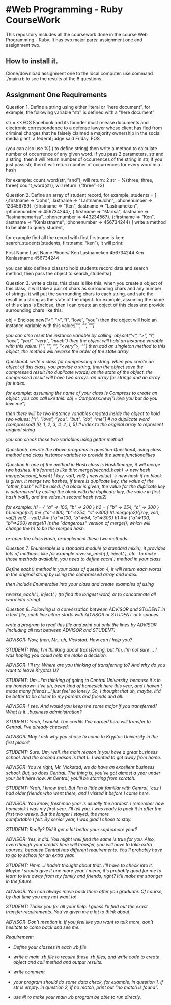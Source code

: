 #Web Programming - Ruby CourseWork 
==================================
This repository includes all the coursework done in the course Web Programming - Ruby. 
It has two major parts: assignment one and assignment two. 

## How to install it.
Clone/download assignment one to the local computer. use command ./main.rb to see the results of the 8 questions. 


## Assignment One Requirements  
Question 1.
Define a string using either literal or “here document”, for example, the following variable “str” is defined with a “here document”

str = <<EOS
Facebook and its founder must release documents and electronic correspondence to a defense lawyer whose client has fled from criminal charges that he falsely claimed a majority ownership in the social media giant, a federal judge said Friday.
EOS

(you can also use %{ } to define string)
then write a method to calculate number of occurrence of any given word. if you pass 2 parameters, str and a string, then it will return number of occurrences of the string in str, if you just pass str, then it will return number of occurrences for every word in a hash

for example:  count_word(str, “and”), will return: 2
str = %{three, three, three}
count_word(str),  will return: {“three”=>3}

 
Question 2.
Define an array of student record, for example,
students = [
{:firstname => "John", :lastname => "LastnameJohn",  :phonenumber => 123456789},
{:firstname => "Ken", :lastname => "Lastnameken",  :phonenumber => 456734244},
{:firstname => "Marisa", :lastname => "lastnamemarisa",  :phonenumber => 443234567},
{:firstname => "Ken", :lastname => "Kenlastname",  :phonenumber => 456734244}
]
write a method to be able to query student,

for example find all the record with first firstname is ken:
search_students(students, firstname: “ken”), it will print:

First Name  Last Name      Phone#
Ken         Lastnameken    456734244
Ken         Kenlastname    456734244

you can also define a class to hold students record data and search method,  then pass the object to search_students()


Question 3. write a class, this class is like this:
when you create a object of this class, it will take a pair of chars as surrounding chars and any number of strings.  it will put the surrounding chars to each string. and safe the result in a string as the state of the object.
for example, assuming the name of this class is Enclose, then i can create an object of this class and provide surrounding chars like this:

obj = Enclose.new(“<“, “>”, “i”, “love”, “you”)
then the object will hold an instance variable with this value:["<I>", "<love>", "<you>"]

you can also reset the instance variable by calling: obj.set(“<“, “>”, “i”, “love”, “you”, “very”, “much”)
then the object will hold an instance variable with this value: ["<I>", "<love>", “<you>”, “<very”>, “<much>”]
then add an singleton method to this object, the method will reverse the order of the state  array

 
Question4.  write a class for compressing a string. when you create an object of this class, you provide a string, then the object save the compressed result (no duplicate words) as the state of the  object. the compressed result will have two arrays:  an array for strings and an array for index.

for example:  assuming the name of your class is Compress
to create an object, you can call like this: obj = Compress.new(“i love you but do you love me”)

then there will be two instance variables created inside the object to hold two values:
[“i”, “love”, “you”, “but”, “do”, “me”]            # no duplicate word (compressed)
[0, 1, 2, 3, 4, 2, 1, 5]      # index to the original array to  represent original string

you can check these two variables using getter method

 
Question5.  rewrite the above programs in question Question4, using class method and class instance variable to provide the same functionalities

 
Question 6.  one of the method in Hash class is Hash#merge, it will merge two hashes.
it's format is like this:
merge(second_hash) → new hash
merge(second_hash){ | key, val1, val2 | newvalue} → new hash
if no block is given, it merge two hashes, if there is duplicate key, the value of the "other_hash"
will be used. if a block is given, the value for the duplicate key is determined by calling the block
with the duplicate key, the value in first hash (val1), and the value in second hash (val2)

for example:
h1 = { "a" => 100, "b" => 200 }
h2 = { "b" => 254, "c" => 300 }
h1.merge(h2)                                 #=> {"a"=>100, "b"=>254, "c"=>300}
h1.merge(h2){|key, val1, val2| val2 - val1}  #=> {"a"=>100, "b"=>54,  "c"=>300}
h1                                           #=> {"a"=>100, "b"=>200}
merge!() is the "dangerous" version of merge(), which will change the h1 to be the merged hash.

re-open the class Hash, re-implement these two methods.   

 

Question 7. Enumerable is a standard module (a standard mixin), it provides lots of methods, like for example reverse_each( ), inject( ), etc. To make those methods available, you need to define each( ) method in your class.

Define each() method in your class of question 4, it will return each words in the original string by using the compressed array and index.

then include Enumerable into your class and create examples of using 

reverse_each( ), inject( )   (to find the longest word, or to concatenate all word into string)

 
Question 8. Following is a conversation between ADVISOR and STUDENT in a text file,  each line either starts with ADVISOR or STUDENT or 5 spaces.

write a program to read this file and print out only the lines by ADVISOR (including all text between ADVISOR and STUDENT)


ADVISOR: Now, then, Mr., uh, Vickstad. How can I help you?

STUDENT: Well, I'm thinking about transferring, but I'm, I'm not sure ...
     I was hoping you could help me make a decision.

ADVISOR: I'll try. Where are you thinking of transferring to? And why do
     you want to leave Kryptos U?

STUDENT: Um...I'm thinking of going to Central University, because it's
     in my hometown. I've uh, been kind of homesick here this year, and
     I haven't made many friends...I just feel so lonely. So, I thought that
     uh, maybe, it'd be better to be closer to my parents and friends and
     all.

ADVISOR: I see. And would you keep the same major if you transferred?
     What is it…business administration?

STUDENT: Yeah, I would. The credits I've earned here will transfer to
      Central. I've already checked.

ADVISOR: May I ask why you chose to come to Kryptos University in the
      first place?

STUDENT: Sure. Um, well, the main reason is you have a great business
     school. And the second reason is that I...I wanted to get away from
     home.

ADVISOR: You're right, Mr. Vickstad, we do have an excellent business
      school. But, so does Central. The thing is, you've got almost a year
      under your belt here now. At Central, you'll be starting from scratch.

STUDENT: Yeah, I know that. But I'm a little bit familiar with Central,
      'cuz I had older friends who went there, and I visited it before I came
    here.

ADVISOR: You know, freshman year is usually the hardest. I remember
     how homesick I was my first year. I'll tell you, I was ready to pack it
     in after the first two weeks. But the longer I stayed, the more       
     comfortable I felt. By senior year, I was glad I chose to stay.

STUDENT: Really? Did it get a lot better your sophomore year?

ADVISOR: Yes, it did. You might well find the same is true for you. Also,
     even though your credits here will transfer, you will have to take
     extra courses, because Central has different requirements. You'll
     probably have to go to school for an extra year.

STUDENT: Hmm...I hadn't thought about that. I'll have to check into it. 
      Maybe I should give it one more year. I mean, it's probably good for
      me to learn to live away from my family and friends, right? It'll make
      me stronger in the future.

ADVISOR: You can always move back there after you graduate. Of
      course, by that time you may not want to!

STUDENT: Thank you for all your help. I guess I'll find out the exact  
      transfer requirements. You've given me a lot to think about.

ADVISOR: Don't mention it. If you feel like you want to talk more, don't
      hesitate to come back and see me.

 

Requirement:

- Define your classes in each .rb file

- write a main .rb file to require these .rb files, and write code to create object and call method  and output results.

- write comment

- your program should do some data check, for example, in question 1, if str is empty. in question 2, if no match, print out “no match is found”.

-  use #!  to make your main .rb program be able to run directly.